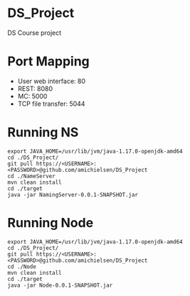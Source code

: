 # DS_Project
DS Course project


# Port Mapping
* User web interface: 80
* REST: 8080
* MC: 5000
* TCP file transfer: 5044


# Running NS
```
export JAVA_HOME=/usr/lib/jvm/java-1.17.0-openjdk-amd64
cd ./DS_Project/
git pull https://<USERNAME>:<PASSWORD>@github.com/amichielsen/DS_Project
cd ./NameServer
mvn clean install
cd ./target
java -jar NamingServer-0.0.1-SNAPSHOT.jar
```

# Running Node
```
export JAVA_HOME=/usr/lib/jvm/java-1.17.0-openjdk-amd64
cd ./DS_Project/
git pull https://<USERNAME>:<PASSWORD>@github.com/amichielsen/DS_Project
cd ./Node
mvn clean install
cd ./target
java -jar Node-0.0.1-SNAPSHOT.jar
```
